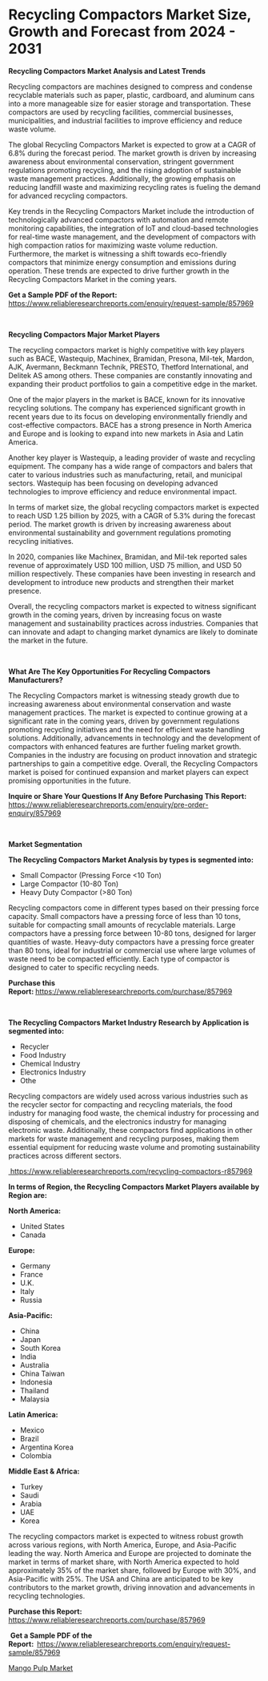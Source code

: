 <p><h1>Recycling Compactors Market Size, Growth and Forecast from 2024 - 2031</h1></p><p><strong>Recycling Compactors Market Analysis and Latest Trends</strong></p>
<p><p>Recycling compactors are machines designed to compress and condense recyclable materials such as paper, plastic, cardboard, and aluminum cans into a more manageable size for easier storage and transportation. These compactors are used by recycling facilities, commercial businesses, municipalities, and industrial facilities to improve efficiency and reduce waste volume.</p><p>The global Recycling Compactors Market is expected to grow at a CAGR of 6.8% during the forecast period. The market growth is driven by increasing awareness about environmental conservation, stringent government regulations promoting recycling, and the rising adoption of sustainable waste management practices. Additionally, the growing emphasis on reducing landfill waste and maximizing recycling rates is fueling the demand for advanced recycling compactors.</p><p>Key trends in the Recycling Compactors Market include the introduction of technologically advanced compactors with automation and remote monitoring capabilities, the integration of IoT and cloud-based technologies for real-time waste management, and the development of compactors with high compaction ratios for maximizing waste volume reduction. Furthermore, the market is witnessing a shift towards eco-friendly compactors that minimize energy consumption and emissions during operation. These trends are expected to drive further growth in the Recycling Compactors Market in the coming years.</p></p>
<p><strong>Get a Sample PDF of the Report:&nbsp;</strong> <a href="https://www.reliableresearchreports.com/enquiry/request-sample/857969">https://www.reliableresearchreports.com/enquiry/request-sample/857969</a></p>
<p>&nbsp;</p>
<p><strong>Recycling Compactors Major Market Players</strong></p>
<p><p>The recycling compactors market is highly competitive with key players such as BACE, Wastequip, Machinex, Bramidan, Presona, Mil-tek, Mardon, AJK, Avermann, Beckmann Technik, PRESTO, Thetford International, and Delitek AS among others. These companies are constantly innovating and expanding their product portfolios to gain a competitive edge in the market.</p><p>One of the major players in the market is BACE, known for its innovative recycling solutions. The company has experienced significant growth in recent years due to its focus on developing environmentally friendly and cost-effective compactors. BACE has a strong presence in North America and Europe and is looking to expand into new markets in Asia and Latin America.</p><p>Another key player is Wastequip, a leading provider of waste and recycling equipment. The company has a wide range of compactors and balers that cater to various industries such as manufacturing, retail, and municipal sectors. Wastequip has been focusing on developing advanced technologies to improve efficiency and reduce environmental impact.</p><p>In terms of market size, the global recycling compactors market is expected to reach USD 1.25 billion by 2025, with a CAGR of 5.3% during the forecast period. The market growth is driven by increasing awareness about environmental sustainability and government regulations promoting recycling initiatives.</p><p>In 2020, companies like Machinex, Bramidan, and Mil-tek reported sales revenue of approximately USD 100 million, USD 75 million, and USD 50 million respectively. These companies have been investing in research and development to introduce new products and strengthen their market presence.</p><p>Overall, the recycling compactors market is expected to witness significant growth in the coming years, driven by increasing focus on waste management and sustainability practices across industries. Companies that can innovate and adapt to changing market dynamics are likely to dominate the market in the future.</p></p>
<p>&nbsp;</p>
<p><strong>What Are The Key Opportunities For Recycling Compactors Manufacturers?</strong></p>
<p><p>The Recycling Compactors market is witnessing steady growth due to increasing awareness about environmental conservation and waste management practices. The market is expected to continue growing at a significant rate in the coming years, driven by government regulations promoting recycling initiatives and the need for efficient waste handling solutions. Additionally, advancements in technology and the development of compactors with enhanced features are further fueling market growth. Companies in the industry are focusing on product innovation and strategic partnerships to gain a competitive edge. Overall, the Recycling Compactors market is poised for continued expansion and market players can expect promising opportunities in the future.</p></p>
<p><strong>Inquire or Share Your Questions If Any Before Purchasing This Report:</strong> <a href="https://www.reliableresearchreports.com/enquiry/pre-order-enquiry/857969">https://www.reliableresearchreports.com/enquiry/pre-order-enquiry/857969</a></p>
<p>&nbsp;</p>
<p><strong>Market Segmentation</strong></p>
<p><strong>The Recycling Compactors Market Analysis by types is segmented into:</strong></p>
<p><ul><li>Small Compactor (Pressing Force <10 Ton)</li><li>Large Compactor (10-80 Ton)</li><li>Heavy Duty Compactor (>80 Ton)</li></ul></p>
<p><p>Recycling compactors come in different types based on their pressing force capacity. Small compactors have a pressing force of less than 10 tons, suitable for compacting small amounts of recyclable materials. Large compactors have a pressing force between 10-80 tons, designed for larger quantities of waste. Heavy-duty compactors have a pressing force greater than 80 tons, ideal for industrial or commercial use where large volumes of waste need to be compacted efficiently. Each type of compactor is designed to cater to specific recycling needs.</p></p>
<p><strong>Purchase this Report:&nbsp;</strong><a href="https://www.reliableresearchreports.com/purchase/857969">https://www.reliableresearchreports.com/purchase/857969</a></p>
<p>&nbsp;</p>
<p><strong>The Recycling Compactors Market Industry Research by Application is segmented into:</strong></p>
<p><ul><li>Recycler</li><li>Food Industry</li><li>Chemical Industry</li><li>Electronics Industry</li><li>Othe</li></ul></p>
<p><p>Recycling compactors are widely used across various industries such as the recycler sector for compacting and recycling materials, the food industry for managing food waste, the chemical industry for processing and disposing of chemicals, and the electronics industry for managing electronic waste. Additionally, these compactors find applications in other markets for waste management and recycling purposes, making them essential equipment for reducing waste volume and promoting sustainability practices across different sectors.</p></p>
<p><a href="https://www.reliableresearchreports.com/recycling-compactors-r857969">&nbsp;https://www.reliableresearchreports.com/recycling-compactors-r857969</a></p>
<p><strong>In terms of Region, the Recycling Compactors Market Players available by Region are:</strong></p>
<p>
    <p> <strong> North America: </strong>
        <ul>
            <li>United States</li>
            <li>Canada</li>
        </ul>
        </p> 
    <p> <strong> Europe: </strong>
        <ul>
            <li>Germany</li>
            <li>France</li>
            <li>U.K.</li>
            <li>Italy</li>
            <li>Russia</li>
        </ul>
        </p> 
    <p> <strong> Asia-Pacific: </strong>
        <ul>
            <li>China</li>
            <li>Japan</li>
            <li>South Korea</li>
            <li>India</li>
            <li>Australia</li>
            <li>China Taiwan</li>
            <li>Indonesia</li>
            <li>Thailand</li>
            <li>Malaysia</li>
        </ul>
        </p> 
    <p> <strong> Latin America: </strong>
        <ul>
            <li>Mexico</li>
            <li>Brazil</li>
            <li>Argentina Korea</li>
            <li>Colombia</li>
        </ul>
        </p> 
    <p> <strong> Middle East & Africa: </strong>
        <ul>
            <li>Turkey</li>
            <li>Saudi</li>
            <li>Arabia</li>
            <li>UAE</li>
            <li>Korea</li>
        </ul>
    </p>
    </p>
<p><p>The recycling compactors market is expected to witness robust growth across various regions, with North America, Europe, and Asia-Pacific leading the way. North America and Europe are projected to dominate the market in terms of market share, with North America expected to hold approximately 35% of the market share, followed by Europe with 30%, and Asia-Pacific with 25%. The USA and China are anticipated to be key contributors to the market growth, driving innovation and advancements in recycling technologies.</p></p>
<p><strong>Purchase this Report: </strong><a href="https://www.reliableresearchreports.com/purchase/857969">https://www.reliableresearchreports.com/purchase/857969</a></p>
<p>&nbsp;<strong>Get a Sample PDF of the Report:&nbsp;&nbsp;</strong><a href="https://www.reliableresearchreports.com/enquiry/request-sample/857969">https://www.reliableresearchreports.com/enquiry/request-sample/857969</a></p>
<p><strong></strong></p>
<p><p><a href="https://carnation-joke-41f.notion.site/Mango-Pulp-Market-Research-Report-Its-History-and-Forecast-2024-to-2031-12f56d65aa4f495bac1574a3f2f2a413">Mango Pulp Market</a></p></p>